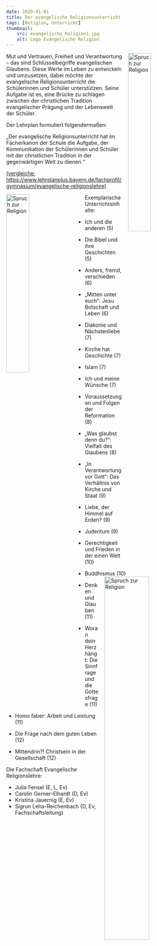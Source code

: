 ```yaml
---
date: 2020-01-01
title: Der evangelische Religionsunterricht
tags: [Religion, Unterricht]
thumbnail: 
    src: evangelische_Religion1.jpg
    alt: Logo Evangelische Religion
---
```

 <img src="/images/evangelische_Religion2.jpg" alt="Spruch zur Religion" style="float: right; margin-left: 15px; width: 35%; margin-bottom: 15px"></img>

<p>Mut und Vertrauen, Freiheit und Verantwortung – das sind Schlüsselbegriffe evangelischen Glaubens. Diese Werte im Leben zu entwickeln und umzusetzen, dabei möchte der evangelische Religionsunterricht die Schülerinnen und Schüler unterstützen. Seine Aufgabe ist es, eine Brücke zu schlagen zwischen der christlichen Tradition evangelischer Prägung und der Lebenswelt der Schüler.</p>
<p>Der Lehrplan formuliert folgendermaßen:</p>
<p>„Der evangelische Religionsunterricht hat im Fächerkanon der Schule die Aufgabe, der Kommunikation der Schülerinnen und Schüler mit der christlichen Tradition in der gegenwärtigen Welt zu dienen.“</p> 
<a href="https://www.lehrplanplus.bayern.de/fachprofil/gymnasium/evangelische-religionslehre">(vergleiche: https://www.lehrplanplus.bayern.de/fachprofil/gymnasium/evangelische-religionslehre)</a>

<img src="/images/evangelische_Religion3.jpg" alt="Spruch zur Religion" style="float: left; margin-right: 35px; width: 35%; margin-bottom: 15px"></img>

<p>Exemplarische Unterrichtsinhalte:</p>

* Ich und die anderen (5) 
* Die Bibel und ihre Geschichten (5) 
* Anders, fremd, verschieden (6) 
* „Mitten unter euch“: Jesu Botschaft und Leben (6) 
* Diakonie und Nächstenliebe (7) 
* Kirche hat Geschichte (7) 
* Islam (7) 
* Ich und meine Wünsche (7) 
* Voraussetzungen und Folgen der Reformation (8) 
* „Was glaubst denn du?“: Vielfalt des Glaubens (8) 
* „In Verantwortung vor Gott“: Das Verhältnis von Kirche und Staat (9) 
* Liebe, der Himmel auf Erden? (9) 
* Judentum (9) 
* Gerechtigkeit und Frieden in der einen Welt (10) 
* Buddhismus (10) 
<img src="/images/evangelische_Religion4.jpg" alt="Spruch zur Religion" style="float: right; margin-left: 15px; width: 50%; margin-bottom: 15px"></img>

* Denken und Glauben (11) 
* Woran dein Herz hängt: Die Sinnfrage und die Gottesfrage (11) 
* Homo faber: Arbeit und Leistung (11) 
* Die Frage nach dem guten Leben (12) 
* Mittendrin?! Christsein in der Gesellschaft (12)


<p>Die Fachschaft Evangelische Religionslehre:</p>
<ul> 
    <li>Julia Fensel (E, L, Ev)</li> 
    <li> Carolin Gerner-Elhardt (D, Ev)</li> 
    <li>Kristina Jauernig (E, Ev)</li> 
    <li>Sigrun Leha-Reichenbach (D, Ev, Fachschaftsleitung)</li>
</ul>
